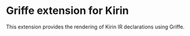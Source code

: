# Griffe extension for Kirin

This extension provides the rendering of Kirin IR declarations
using Griffe.
